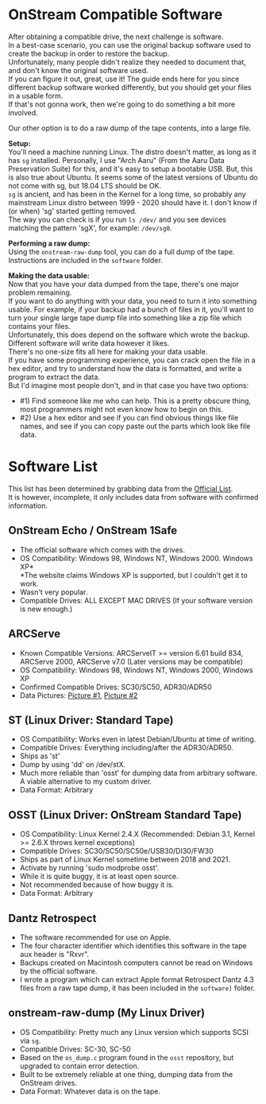 # OnStream Compatible Software
After obtaining a compatible drive, the next challenge is software.  
In a best-case scenario, you can use the original backup software used to create the backup in order to restore the backup.  
Unfortunately, many people didn't realize they needed to document that, and don't know the original software used.  
If you can figure it out, great, use it! The guide ends here for you since different backup software worked differently, but you should get your files in a usable form.  
If that's not gonna work, then we're going to do something a bit more involved.  


Our other option is to do a raw dump of the tape contents, into a large file.   

**Setup:**  
You'll need a machine running Linux. The distro doesn't matter, as long as it has `sg` installed.
Personally, I use "Arch Aaru" (From the Aaru Data Preservation Suite) for this, and it's easy to setup a bootable USB.
But, this is also true about Ubuntu. It seems some of the latest versions of Ubuntu do not come with sg, but 18.04 LTS should be OK.  
`sg` is ancient, and has been in the Kernel for a long time, so probably any mainstream Linux distro between 1999 - 2020 should have it. I don't know if (or when) 'sg' started getting removed.  
The way you can check is if you run `ls /dev/` and you see devices matching the pattern 'sgX', for example: `/dev/sg0`.  

**Performing a raw dump:**  
Using the `onstream-raw-dump` tool, you can do a full dump of the tape. Instructions are included in the `software` folder.  


**Making the data usable:**  
Now that you have your data dumped from the tape, there's one major problem remaining.  
If you want to do anything with your data, you need to turn it into something usable.
For example, if your backup had a bunch of files in it, you'll want to turn your single large tape dump file into something like a zip file which contains your files.  
Unfortunately, this does depend on the software which wrote the backup. Different software will write data however it likes.  
There's no one-size fits all here for making your data usable.  
If you have some programming experience, you can crack open the file in a hex editor, and try to understand how the data is formatted, and write a program to extract the data.  
But I'd imagine most people don't, and in that case you have two options:  
 - #1) Find someone like me who can help. This is a pretty obscure thing, most programmers might not even know how to begin on this.  
 - #2) Use a hex editor and see if you can find obvious things like file names, and see if you can copy paste out the parts which look like file data.  


# Software List  
This list has been determined by grabbing data from the [Official List](https://web.archive.org/web/20030208023026/http://www.onstreamdata.com/software/index.asp).  
It is however, incomplete, it only includes data from software with confirmed information.  

## OnStream Echo / OnStream 1Safe  
 - The official software which comes with the drives.  
 - OS Compatibility: Windows 98, Windows NT, Windows 2000. Windows XP*  
    *The website claims Windows XP is supported, but I couldn't get it to work.  
 - Wasn't very popular.  
 - Compatible Drives: ALL EXCEPT MAC DRIVES (If your software version is new enough.)   

## ARCServe  
 - Known Compatible Versions: ARCServeIT >= version 6.61 build 834, ARCServe 2000, ARCServe v7.0 (Later versions may be compatible)  
 - OS Compatibility: Windows 98, Windows NT, Windows 2000, Windows XP  
 - Confirmed Compatible Drives: SC30/SC50, ADR30/ADR50
 - Data Pictures: [Picture #1](/pictures/data-formats/arcserve-header.png), [Picture #2](/pictures/data-formats/arcserve-datastart.png)

## ST (Linux Driver: Standard Tape)  
 - OS Compatibility: Works even in latest Debian/Ubuntu at time of writing.  
 - Compatible Drives: Everything including/after the ADR30/ADR50.  
 - Ships as 'st'  
 - Dump by using 'dd' on /dev/stX.  
 - Much more reliable than 'osst' for dumping data from arbitrary software. A viable alternative to my custom driver.  
 - Data Format: Arbitrary  

## OSST (Linux Driver: OnStream Standard Tape)  
 - OS Compatibility: Linux Kernel 2.4.X (Recommended: Debian 3.1, Kernel >= 2.6.X throws kernel exceptions)  
 - Compatible Drives: SC30/SC50/SC50e/USB30/DI30/FW30
 - Ships as part of Linux Kernel sometime between 2018 and 2021.  
 - Activate by running 'sudo modprobe osst'.  
 - While it is quite buggy, it is at least open source.  
 - Not recommended because of how buggy it is.  
 - Data Format: Arbitrary  
 
## Dantz Retrospect
 - The software recommended for use on Apple.  
 - The four character identifier which identifies this software in the tape aux header is "Rxvr".  
 - Backups created on Macintosh computers cannot be read on Windows by the official software.  
 - I wrote a program which can extract Apple format Retrospect Dantz 4.3 files from a raw tape dump, it has been included in the `software]` folder.  

## onstream-raw-dump (My Linux Driver)  
 - OS Compatibility: Pretty much any Linux version which supports SCSI via `sg`.  
 - Compatible Drives: SC-30, SC-50  
 - Based on the `os_dump.c` program found in the `osst` repository, but upgraded to contain error detection.  
 - Built to be extremely reliable at one thing, dumping data from the OnStream drives.  
 - Data Format: Whatever data is on the tape.  